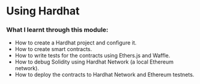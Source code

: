 # Using Hardhat 

### What I learnt through this module:

* How to create a Hardhat project and configure it.
* How to create smart contracts.
* How to write tests for the contracts using Ethers.js and Waffle.
* How to debug Solidity using Hardhat Network (a local Ethereum network).
* How to deploy the contracts to Hardhat Network and Ethereum testnets.


